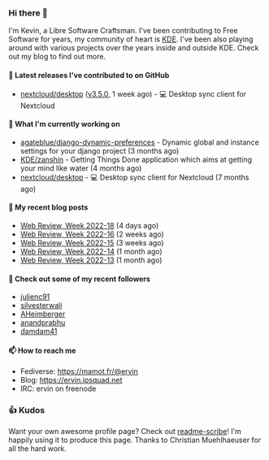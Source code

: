 ### Hi there 👋

I'm Kevin, a Libre Software Craftsman. I've been contributing to Free Software for years,
my community of heart is [KDE](https://kde.org). I've been also playing around with various
projects over the years inside and outside KDE. Check out my blog to find out more.

#### 🔭 Latest releases I've contributed to on GitHub

- [nextcloud/desktop](https://github.com/nextcloud/desktop) ([v3.5.0](https://github.com/nextcloud/desktop/releases/tag/v3.5.0), 1 week ago) - 💻 Desktop sync client for Nextcloud

#### 🌱 What I'm currently working on

- [agateblue/django-dynamic-preferences](https://github.com/agateblue/django-dynamic-preferences) - Dynamic global and instance settings for your django project (3 months ago)
- [KDE/zanshin](https://github.com/KDE/zanshin) - Getting Things Done application which aims at getting your mind like water (4 months ago)
- [nextcloud/desktop](https://github.com/nextcloud/desktop) - 💻 Desktop sync client for Nextcloud (7 months ago)

#### 📜 My recent blog posts

- [Web Review, Week 2022-18](https://ervin.ipsquad.net/blog/2022/05/06/web-review-week-2022-18/) (4 days ago)
- [Web Review, Week 2022-16](https://ervin.ipsquad.net/blog/2022/04/22/web-review-week-2022-16/) (2 weeks ago)
- [Web Review, Week 2022-15](https://ervin.ipsquad.net/blog/2022/04/15/web-review-week-2022-15/) (3 weeks ago)
- [Web Review, Week 2022-14](https://ervin.ipsquad.net/blog/2022/04/08/web-review-week-2022-14/) (1 month ago)
- [Web Review, Week 2022-13](https://ervin.ipsquad.net/blog/2022/04/01/web-review-week-2022-13/) (1 month ago)

#### 👯 Check out some of my recent followers

- [julienc91](https://github.com/julienc91)
- [silvesterwali](https://github.com/silvesterwali)
- [AHeimberger](https://github.com/AHeimberger)
- [anandprabhu](https://github.com/anandprabhu)
- [damdam41](https://github.com/damdam41)

#### 📫 How to reach me

- Fediverse: https://mamot.fr/@ervin
- Blog: https://ervin.ipsquad.net
- IRC: ervin on freenode

### 👍 Kudos

Want your own awesome profile page? Check out [readme-scribe](https://github.com/muesli/readme-scribe)!
I'm happily using it to produce this page. Thanks to Christian Muehlhaeuser for all the hard work.

